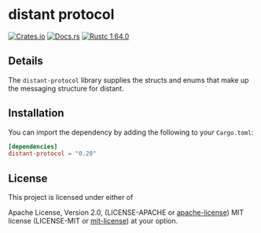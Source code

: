 # distant protocol

[![Crates.io][distant_crates_img]][distant_crates_lnk] [![Docs.rs][distant_doc_img]][distant_doc_lnk] [![Rustc 1.64.0][distant_rustc_img]][distant_rustc_lnk]

[distant_crates_img]: https://img.shields.io/crates/v/distant-protocol.svg
[distant_crates_lnk]: https://crates.io/crates/distant-protocol
[distant_doc_img]: https://docs.rs/distant-protocol/badge.svg
[distant_doc_lnk]: https://docs.rs/distant-protocol
[distant_rustc_img]: https://img.shields.io/badge/distant_protocol-rustc_1.64+-lightgray.svg
[distant_rustc_lnk]: https://blog.rust-lang.org/2022/09/22/Rust-1.64.0.html

## Details

The `distant-protocol` library supplies the structs and enums that make up the
messaging structure for distant.

## Installation

You can import the dependency by adding the following to your `Cargo.toml`:

```toml
[dependencies]
distant-protocol = "0.20"
```

## License

This project is licensed under either of

Apache License, Version 2.0, (LICENSE-APACHE or
[apache-license][apache-license]) MIT license (LICENSE-MIT or
[mit-license][mit-license]) at your option.

[apache-license]: http://www.apache.org/licenses/LICENSE-2.0
[mit-license]: http://opensource.org/licenses/MIT
